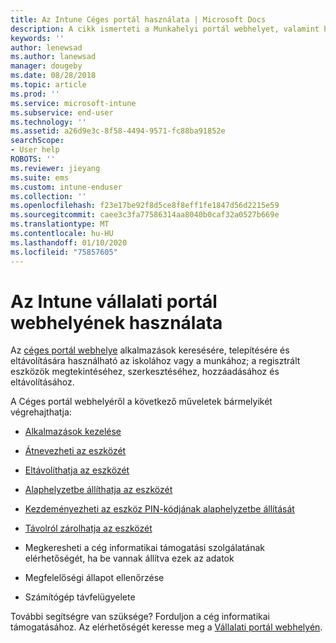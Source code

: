 ```yaml
---
title: Az Intune Céges portál használata | Microsoft Docs
description: A cikk ismerteti a Munkahelyi portál webhelyet, valamint hivatkozásokat biztosít a webhelyen keresztül elvégezhető feladatok lépéseivel kapcsolatban
keywords: ''
author: lenewsad
ms.author: lanewsad
manager: dougeby
ms.date: 08/28/2018
ms.topic: article
ms.prod: ''
ms.service: microsoft-intune
ms.subservice: end-user
ms.technology: ''
ms.assetid: a26d9e3c-8f58-4494-9571-fc88ba91852e
searchScope:
- User help
ROBOTS: ''
ms.reviewer: jieyang
ms.suite: ems
ms.custom: intune-enduser
ms.collection: ''
ms.openlocfilehash: f23e17be92f8d5ce8f8eff1fe1847d56d2215e59
ms.sourcegitcommit: caee3c3fa77586314aa8040b0caf32a0527b669e
ms.translationtype: MT
ms.contentlocale: hu-HU
ms.lasthandoff: 01/10/2020
ms.locfileid: "75857605"
---
```

# <a name="using-the-intune-company-portal-website"></a>Az Intune vállalati portál webhelyének használata
Az [céges portál webhelye](https://portal.manage.microsoft.com) alkalmazások keresésére, telepítésére és eltávolítására használható az iskolához vagy a munkához; a regisztrált eszközök megtekintéséhez, szerkesztéséhez, hozzáadásához és eltávolításához.  

A Céges portál webhelyéről a következő műveletek bármelyikét végrehajthatja:

- [Alkalmazások kezelése](manage-apps-cpweb.md)  

- [Átnevezheti az eszközét](rename-your-device-cpwebsite.md)

- [Eltávolíthatja az eszközét](remove-your-device-cpwebsite.md)

- [Alaphelyzetbe állíthatja az eszközét](reset-erase-your-device-cpwebsite.md)

- [Kezdeményezheti az eszköz PIN-kódjának alaphelyzetbe állítását](reset-your-passcode-cpwebsite.md)

- [Távolról zárolhatja az eszközét](remote-lock-your-device-cpwebsite.md)

- Megkeresheti a cég informatikai támogatási szolgálatának elérhetőségét, ha be vannak állítva ezek az adatok

- Megfelelőségi állapot ellenőrzése

- Számítógép távfelügyelete

További segítségre van szüksége? Forduljon a cég informatikai támogatásához. Az elérhetőségét keresse meg a [Vállalati portál webhelyén](https://go.microsoft.com/fwlink/?linkid=2010980).
